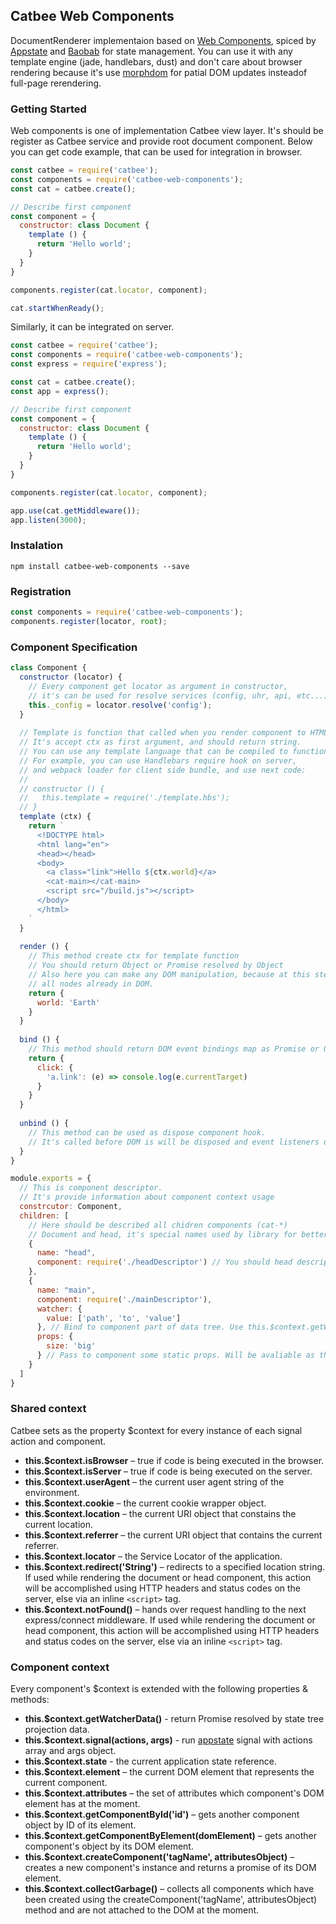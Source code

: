 ## Catbee Web Components

DocumentRenderer implementaion based on [Web Components](https://developer.mozilla.org/en-US/docs/Web/Web_Components), spiced by [Appstate](https://github.com/catbee/appstate) and [Baobab](https://github.com/Yomguithereal/baobab) for state management. You can use it with any template engine (jade, handlebars, dust) and don't care about browser rendering because it's use [morphdom](https://github.com/patrick-steele-idem/morphdom) for patial DOM updates insteadof full-page rerendering.

### Getting Started

Web components is one of implementation Catbee view layer. It's should be register as Catbee service and provide root document component. Below you can get code example, that can be used for integration in browser.

``` javascript
const catbee = require('catbee');
const components = require('catbee-web-components');
const cat = catbee.create();

// Describe first component
const component = {
  constructor: class Document {
    template () {
      return 'Hello world';
    }
  }
}

components.register(cat.locator, component);

cat.startWhenReady();
```

Similarly, it can be integrated on server.

``` javascript
const catbee = require('catbee');
const components = require('catbee-web-components');
const express = require('express');

const cat = catbee.create();
const app = express();

// Describe first component
const component = {
  constructor: class Document {
    template () {
      return 'Hello world';
    }
  }
}

components.register(cat.locator, component);

app.use(cat.getMiddleware());
app.listen(3000);
```

### Instalation

``` 
npm install catbee-web-components --save
```

### Registration

``` javascript
const components = require('catbee-web-components');
components.register(locator, root);
```

### Component Specification

``` javascript
class Component {
  constructor (locator) {
    // Every component get locator as argument in constructor, 
    // it's can be used for resolve services (config, uhr, api, etc...)
    this._config = locator.resolve('config');
  }
  
  // Template is function that called when you render component to HTML string
  // It's accept ctx as first argument, and should return string.
  // You can use any template language that can be compiled to function.
  // For example, you can use Handlebars require hook on server, 
  // and webpack loader for client side bundle, and use next code:
  // 
  // constructor () {
  //   this.template = require('./template.hbs');
  // }
  template (ctx) {
    return `
      <!DOCTYPE html>
      <html lang="en">
      <head></head>
      <body>
        <a class="link">Hello ${ctx.world}</a>
        <cat-main></cat-main>
        <script src="/build.js"></script>
      </body>
      </html>
    `
  }
  
  render () {
    // This method create ctx for template function
    // You should return Object or Promise resolved by Object
    // Also here you can make any DOM manipulation, because at this step 
    // all nodes already in DOM.
    return { 
      world: 'Earth'
    }
  }
  
  bind () {
    // This method should return DOM event bindings map as Promise or Object
    return {
      click: {
        'a.link': (e) => console.log(e.currentTarget)
      }
    }
  }
  
  unbind () {
    // This method can be used as dispose component hook.
    // It's called before DOM is will be disposed and event listeners detached.
  }
}

module.exports = {
  // This is component descriptor.
  // It's provide information about component context usage
  constrcutor: Component,
  children: [
    // Here should be described all chidren components (cat-*)
    // Document and head, it's special names used by library for better dev expirience.
    {
      name: "head",
      component: require('./headDescriptor') // You should head descriptor, same object as exports here
    },
    {
      name: "main",
      component: require('./mainDescriptor'),
      watcher: {
        value: ['path', 'to', 'value']
      }, // Bind to component part of data tree. Use this.$context.getWatcherData() to get it.
      props: {
        size: 'big'
      } // Pass to component some static props. Will be avaliable as this.$context.props
    }
  ]
}
```

### Shared context
Catbee sets as the property $context for every instance of each signal action and component.

- __this.$context.isBrowser__ – true if code is being executed in the browser.
- __this.$context.isServer__ – true if code is being executed on the server.
- __this.$context.userAgent__ – the current user agent string of the environment.
- __this.$context.cookie__ – the current cookie wrapper object.
- __this.$context.location__ – the current URI object that constains the current location.
- __this.$context.referrer__ – the current URI object that contains the current referrer.
- __this.$context.locator__ – the Service Locator of the application.
- __this.$context.redirect('String')__ – redirects to a specified location string. If used while rendering the document or head component, this action will be accomplished using HTTP headers and status codes on the server, else via an inline `<script>` tag.
- __this.$context.notFound()__ – hands over request handling to the next express/connect middleware. If used while rendering the document or head component, this action will be accomplished using HTTP headers and status codes on the server, else via an inline `<script>` tag.

### Component context
Every component's $context is extended with the following properties & methods:

- __this.$context.getWatcherData()__ - return Promise resolved by state tree projection data.
- __this.$context.signal(actions, args)__ - run [appstate](https://github.com/catbee/appstate) signal with actions array and args object.
- __this.$context.state__ - the current application state reference.
- __this.$context.element__ – the current DOM element that represents the current component.
- __this.$context.attributes__ – the set of attributes which component's DOM element has at the moment.
- __this.$context.getComponentById('id')__ – gets another component object by ID of its element.
- __this.$context.getComponentByElement(domElement)__ – gets another component's object by its DOM element.
- __this.$context.createComponent('tagName', attributesObject)__ – creates a new component's instance and returns a promise of its DOM element.
- __this.$context.collectGarbage()__ – collects all components which have been created using the createComponent('tagName', attributesObject) method and are not attached to the DOM at the moment.

